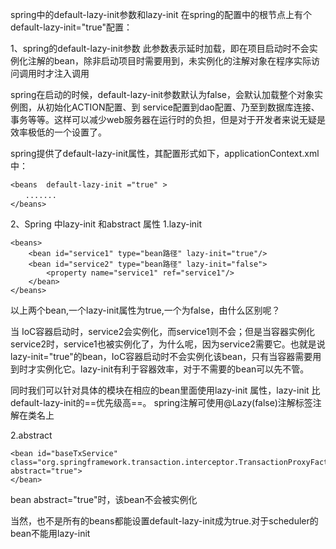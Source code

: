 spring中的default-lazy-init参数和lazy-init
在spring的配置中的根节点上有个  default-lazy-init="true"配置：

1、spring的default-lazy-init参数
此参数表示延时加载，即在项目启动时不会实例化注解的bean，除非启动项目时需要用到，未实例化的注解对象在程序实际访问调用时才注入调用

spring在启动的时候，default-lazy-init参数默认为false，会默认加载整个对象实例图，从初始化ACTION配置、到 service配置到dao配置、乃至到数据库连接、事务等等。这样可以减少web服务器在运行时的负担，但是对于开发者来说无疑是效率极低的一个设置了。

spring提供了default-lazy-init属性，其配置形式如下，applicationContext.xml中：

```
<beans  default-lazy-init ="true" >
　　.......  
</beans>
```

2、Spring 中lazy-init 和abstract 属性
1.lazy-init

```
<beans>
    <bean id="service1" type="bean路径" lazy-init="true"/>
    <bean id="service2" type="bean路径" lazy-init="false">
        <property name="service1" ref="service1"/>
    </bean>
</beans>
```

以上两个bean,一个lazy-init属性为true,一个为false，由什么区别呢？

当 IoC容器启动时，service2会实例化，而service1则不会；但是当容器实例化service2时，service1也被实例化了，为什么呢，因为service2需要它。也就是说lazy-init="true"的bean，IoC容器启动时不会实例化该bean，只有当容器需要用到时才实例化它。lazy-init有利于容器效率，对于不需要的bean可以先不管。

同时我们可以针对具体的模块在相应的bean里面使用lazy-init 属性，lazy-init 比default-lazy-init的==优先级高==。
spring注解可使用@Lazy(false)注解标签注解在类名上

2.abstract  

```
<bean id="baseTxService"  class="org.springframework.transaction.interceptor.TransactionProxyFactoryBean"  abstract="true">
</bean>
```
bean abstract="true"时，该bean不会被实例化

当然，也不是所有的beans都能设置default-lazy-init成为true.对于scheduler的bean不能用lazy-init
